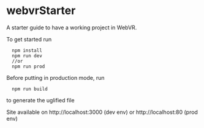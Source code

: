 # webvrStarter

A starter guide to have a working project in WebVR.

To get started run
```
  npm install
  npm run dev
  //or
  npm run prod
```

Before putting in production mode, run
```
  npm run build
```
to generate the uglified file


Site available on http://localhost:3000 (dev env) or http://localhost:80 (prod env)